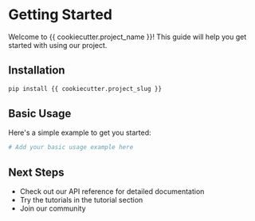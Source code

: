 # Getting Started

Welcome to {{ cookiecutter.project_name }}! This guide will help you get started with using our project.

## Installation

```bash
pip install {{ cookiecutter.project_slug }}
```

## Basic Usage

Here's a simple example to get you started:

```python
# Add your basic usage example here
```

## Next Steps

- Check out our API reference for detailed documentation
- Try the tutorials in the tutorial section
- Join our community
